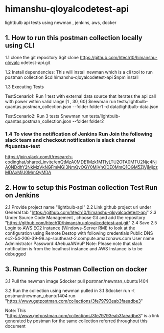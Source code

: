 # himanshu-qloyalcodetest-api
lightbulb api tests using newman , jenkins, aws, docker

## 1. How to run this postman collection locally using CLI 

1.1 clone the git repository
$git clone https://github.com/htech10/himanshu-qloyalc
odetest-api.git

1.2 Install dependencies: This will install newman which is a cli tool to run postman collection
$cd himanshu-qloyalcodetest-api
$npm install

1.3 Executing Tests

TestScenario1: Run 1 test with external data source that iterates the api call with power within valid range [1 , 30, 60]
$newman run tests/lightbulb-quantas.postman_collection.json --folder folder1 -d data/lightbulb-data.json

TestScenario2: Run 3 tests 
$newman run tests/lightbulb-quantas.postman_collection.json --folder folder2


### 1.4 To view the notification of Jenkins Run Join the following slack team and checkout notification is slack channel #quantas-test
https://join.slack.com/t/research-codinghat/shared_invite/enQtMzA0MDE1Mzk1MTIyLTU2OTA0MTU2Njc4NjA0NDdhY2NkMzVkNGFmMGI3NmQyOGY0MjVhODE0MmQ1OGM5ZjVjMjczMDAxMjU0MmQyMDA

## 2. How to setup this Postman collection Test Run on Jenkins

2.1 Provide project name "lightbulb-api"
2.2 Link github project url under General tab "https://github.com/htech10/himanshu-qloyalcodetest-api"
2.3 Under Source Code Management , choose Git and add the repository "https://github.com/htech10/himanshu-qloyalcodetest-api.git"
2.4 Save
2.5 Login to AWS EC2 Instance (Windows-Server RMI) to look at the configuration using Remote Destop with following credentials
Public DNS	ec2-54-206-39-99.ap-southeast-2.compute.amazonaws.com
User name	Administrator
Password	4AebuaANVuP
Note: Please note that slack notification is from the localhost instance and AWS Instance is to be debugged 

## 3. Running this Postman Collection on docker 

3.1 Pull the newman image 
$docker pull postman/newman_ubuntu1404

3.2 Run the collection using newman pulled in 3.1
$docker run -t postman/newman_ubuntu1404 run "https://www.getpostman.com/collections/3fe79793eab3faeadbe3"

Note: This "https://www.getpostman.com/collections/3fe79793eab3faeadbe3" is a link generated by postman for the same collection referred throughout this document



